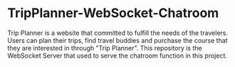 # TripPlanner-WebSocket-Chatroom
Trip Planner is a website that committed to fulfill the needs of the travelers. Users can plan their trips, find travel buddies and purchase the course that they are interested in through "Trip Planner". 
This repository is the WebSocket Server that used to serve the chatroom function in this project.
